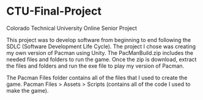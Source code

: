 # CTU-Final-Project
Colorado Technical University Online Senior Project

This project was to develop software from beginning to end following the SDLC (Software Development Life Cycle).  The project I chose was creating my own version of Pacman using Unity.  The PacManBuild.zip includes the needed files and folders to run the game.  Once the zip is download, extract the files and folders and run the exe file to play my version of Pacman.

The Pacman Files folder contains all of the files that I used to create the game.
Pacman Files > Assets > Scripts (contains all of the code I used to make the game).
